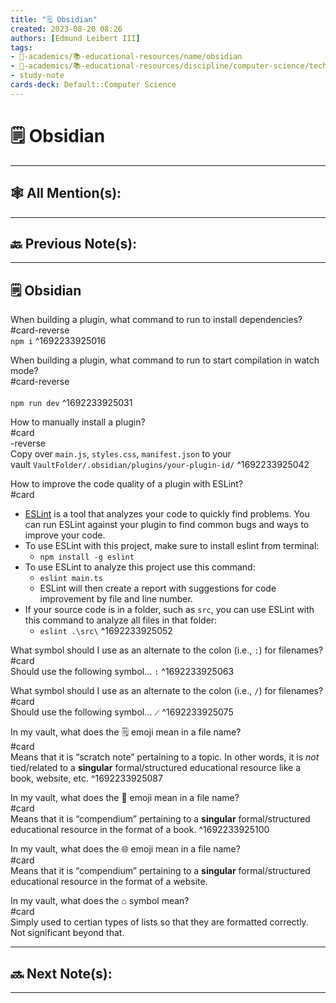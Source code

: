 ```yaml
---
title: "🗒️ Obsidian"
created: 2023-08-20 08:26 
authors: [Edmund Leibert III]
tags: 
- 🔴-academics/📚-educational-resources/name/obsidian
- 🔴-academics/📚-educational-resources/discipline/computer-science/technology/obsidian
- study-note
cards-deck: Default::Computer Science
---
```


# 🗒️ Obsidian

---

## 🕸️ All Mention(s): 

---

## 🔙 Previous Note(s):

---

## 🗒️ Obsidian

When building a plugin, what command to run to install dependencies?
<br>
#card-reverse 
<br>
`npm i`
^1692233925016

When building a plugin, what command to run to start compilation in watch mode? 
<br>
#card-reverse  
<br>
`npm run dev`
^1692233925031

How to manually install a plugin?
<br>
#card
<br>-reverse  
Copy over `main.js`, `styles.css`, `manifest.json` to your vault `VaultFolder/.obsidian/plugins/your-plugin-id/`
^1692233925042

How to improve the code quality of a plugin with ESLint? 
<br>
#card
<br>
- [ESLint](https://eslint.org/) is a tool that analyzes your code to quickly find problems. You can run ESLint against your plugin to find common bugs and ways to improve your code.
- To use ESLint with this project, make sure to install eslint from terminal:
	- `npm install -g eslint`
- To use ESLint to analyze this project use this command:
    - `eslint main.ts`
    - ESLint will then create a report with suggestions for code improvement by file and line number.
- If your source code is in a folder, such as `src`, you can use ESLint with this command to analyze all files in that folder:
    - `eslint .\src\`
^1692233925052

What symbol should I use as an alternate to the colon (i.e., `:`) for filenames?
<br>
#card
<br>
Should use the following symbol… `꞉`
^1692233925063

What symbol should I use as an alternate to the colon (i.e., `/`) for filenames?
<br>
#card
<br>
Should use the following symbol… `⟋`
^1692233925075

In my vault, what does the 🗒️ emoji mean in a file name?
<br>
#card
<br>
Means that it is “scratch note” pertaining to a topic. In other words, it is _not_ tied/related to a **singular** formal/structured educational resource like a book, website, etc.
^1692233925087

In my vault, what does the 📕 emoji mean in a file name?
<br>
#card
<br>
Means that it is “compendium” pertaining to a **singular** formal/structured educational resource in the format of a book.
^1692233925100

In my vault, what does the 🌐 emoji mean in a file name?
<br>
#card
<br>
Means that it is “compendium” pertaining to a **singular** formal/structured educational resource in the format of a website.


In my vault, what does the ⌂ symbol mean?
<br>
#card
<br>
Simply used to certian types of lists so that they are formatted correctly. Not significant beyond that.



---

## 🔜 Next Note(s):

---
